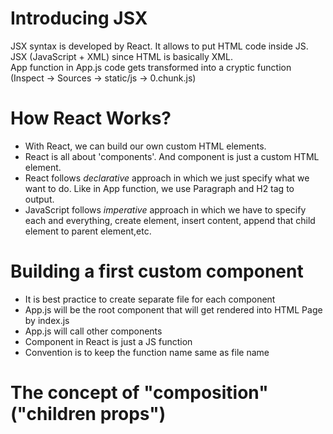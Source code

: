 # Introducing JSX

JSX syntax is developed by React. It allows to put HTML code inside JS.
JSX (JavaScript + XML) since HTML is basically XML.\
App function in App.js code gets transformed into a cryptic function (Inspect -> Sources -> static/js -> 0.chunk.js)

# How React Works?

- With React, we can build our own custom HTML elements.
- React is all about 'components'. And component is just a custom HTML element.
- React follows *declarative* approach in which we just specify what we want to do. Like in App function, we use Paragraph and H2 tag to output.
- JavaScript follows *imperative* approach in which we have to specify each and everything, create element, insert content, append that child element to parent element,etc.

# Building a first custom component

- It is best practice to create separate file for each component
- App.js will be the root component that will get rendered into HTML Page by index.js
- App.js will call other components
- Component in React is just a JS function
- Convention is to keep the function name same as file name

# The concept of "composition"("children props")
